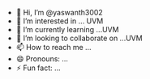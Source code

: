 - 👋 Hi, I’m @yaswanth3002
- 👀 I’m interested in ... UVM
- 🌱 I’m currently learning ...UVM
- 💞️ I’m looking to collaborate on ...UVM
- 📫 How to reach me ...
- 😄 Pronouns: ...
- ⚡ Fun fact: ...

<!---
yaswanth3002/yaswanth3002 is a ✨ special ✨ repository because its `README.md` (this file) appears on your GitHub profile.
You can click the Preview link to take a look at your changes.
--->
